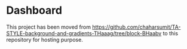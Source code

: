 # Dashboard
This project has been moved from https://github.com/chaharsumit/TA-STYLE-background-and-gradients-THaaag/tree/block-BHaabv to this repository for hosting purpose.

